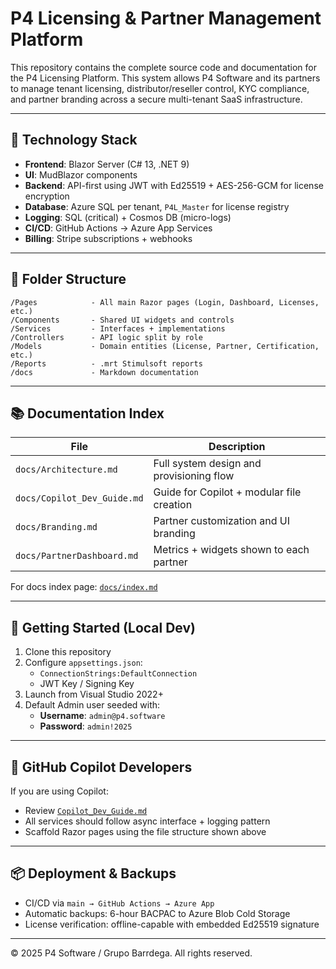 # P4 Licensing & Partner Management Platform

This repository contains the complete source code and documentation for the P4 Licensing Platform. This system allows P4 Software and its partners to manage tenant licensing, distributor/reseller control, KYC compliance, and partner branding across a secure multi-tenant SaaS infrastructure.

---

## 🔧 Technology Stack

- **Frontend**: Blazor Server (C# 13, .NET 9)
- **UI**: MudBlazor components
- **Backend**: API-first using JWT with Ed25519 + AES-256-GCM for license encryption
- **Database**: Azure SQL per tenant, `P4L_Master` for license registry
- **Logging**: SQL (critical) + Cosmos DB (micro-logs)
- **CI/CD**: GitHub Actions → Azure App Services
- **Billing**: Stripe subscriptions + webhooks

---

## 📁 Folder Structure

```
/Pages            - All main Razor pages (Login, Dashboard, Licenses, etc.)
/Components       - Shared UI widgets and controls
/Services         - Interfaces + implementations
/Controllers      - API logic split by role
/Models           - Domain entities (License, Partner, Certification, etc.)
/Reports          - .mrt Stimulsoft reports
/docs             - Markdown documentation
```

---

## 📚 Documentation Index

| File                       | Description                                |
|----------------------------|--------------------------------------------|
| `docs/Architecture.md`     | Full system design and provisioning flow   |
| `docs/Copilot_Dev_Guide.md`| Guide for Copilot + modular file creation  |
| `docs/Branding.md`         | Partner customization and UI branding      |
| `docs/PartnerDashboard.md` | Metrics + widgets shown to each partner    |

For docs index page: [`docs/index.md`](docs/index.md)

---

## 🚀 Getting Started (Local Dev)

1. Clone this repository
2. Configure `appsettings.json`:
   - `ConnectionStrings:DefaultConnection`
   - JWT Key / Signing Key
3. Launch from Visual Studio 2022+
4. Default Admin user seeded with:
   - **Username**: `admin@p4.software`
   - **Password**: `admin!2025`

---

## 🧠 GitHub Copilot Developers

If you are using Copilot:
- Review [`Copilot_Dev_Guide.md`](docs/Copilot_Dev_Guide.md)
- All services should follow async interface + logging pattern
- Scaffold Razor pages using the file structure shown above

---

## 📦 Deployment & Backups

- CI/CD via `main → GitHub Actions → Azure App`
- Automatic backups: 6-hour BACPAC to Azure Blob Cold Storage
- License verification: offline-capable with embedded Ed25519 signature

---

© 2025 P4 Software / Grupo Barrdega. All rights reserved.
